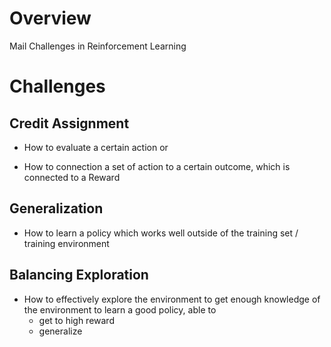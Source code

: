 
# Overview 

Mail Challenges in Reinforcement Learning 

# Challenges 

## Credit Assignment 

- How to evaluate a certain action or 

- How to connection a set of action to a certain outcome, which is connected to a Reward 





## Generalization 

- How to learn a policy which works well outside of the training set / training environment 



## Balancing Exploration 

- How to effectively explore the environment to get enough knowledge of the environment to learn a good policy, able to 
  - get to high reward 
  - generalize 





